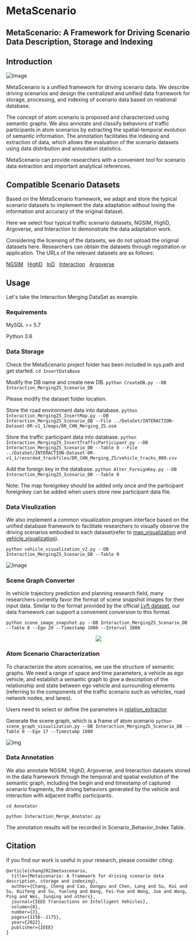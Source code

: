 # MetaScenario
MetaScenario: A Framework for Driving Scenario Data Description, Storage and Indexing
---

## Introduction
![Image](https://github.com/THU-changc17/MetaScenario/blob/main/Visualization/DataBase.jpg)

MetaScenario is a unified framework for driving scenario data. We describe driving scenarios and design the centralized and unified data framework for storage, processing, and indexing of scenario data based on relational database.

The concept of atom scenario is proposed and characterized using semantic graphs. We also annotate and classify behaviors of traffic participants in atom scenarios by extracting the spatial-temporal evolution of semantic information. The annotation facilitates the indexing and extraction of data, which allows the evaluation of the
scenario datasets using data distribution and annotation statistics. 

MetaScenario can provide researchers with a convenient tool for scenario data extraction and important analytical references.

## Compatible Scenario Datasets
Based on the MetaScenario framework, we adapt and 
store the typical scenario datasets to implement the data adaptation without losing the information 
and accuracy of the original dataset.

Here we select four typical traffic scenario datasets, NGSIM, HighD, Argoverse, and Interaction to demonstrate the data adaptation work.

Considering the licensing of the datasets, we do not upload the original datasets here. Researchers can obtain the datasets through registration or application.
The URLs of the relevant datasets are as follows:

[NGSIM](https://ops.fhwa.dot.gov/trafficanalysistools/ngsim.htm) &nbsp; [HighD](https://www.highd-dataset.com/) &nbsp; [InD](https://www.ind-dataset.com/)
&nbsp; [Interaction](http://interaction-dataset.com/)  &nbsp; [Argoverse](https://www.argoverse.org/data.html)

## Usage
Let's take the Interaction Merging DataSet as example.

### Requirements
MySQL >= 5.7

Python 3.6

### Data Storage

Check the MetaScenario project folder has been included in sys.path and get started.
`cd InsertDataBase`

Modify the DB name and create new DB.
`python CreateDB.py --DB Interaction_MergingZS_Scenario_DB`

Please modify the dataset folder location. 

Store the road environment data into database.
`python Interaction_MergingZS_InsertMap.py --DB Interaction_MergingZS_Scenario_DB --File ../DataSet/INTERACTION-Dataset-DR-v1_1/maps/DR_CHN_Merging_ZS.osm`

Store the traffic participant data into database.
`python Interaction_MergingZS_InsertTrafficParticipant.py --DB Interaction_MergingZS_Scenario_DB --Table 0 --File ../DataSet/INTERACTION-Dataset-DR-v1_1/recorded_trackfiles/DR_CHN_Merging_ZS/vehicle_tracks_000.csv
`

Add the foreign key in the database.
`python Alter_ForeignKey.py --DB Interaction_MergingZS_Scenario_DB --Table 0`

Note: The map foreignkey should be added only once and 
the participant foreignkey can be added when users store new participant data file.

### Data Visulization
We also implement a common visualization program interface based on the unified database framework to facilitate
researchers to visually observe the driving scenarios embodied in each dataset(refer to [map_visualization](https://github.com/THU-changc17/MetaScenario/blob/main/map_visualization.py) 
and [vehicle_visualization](https://github.com/THU-changc17/MetaScenario/blob/main/vehicle_visualization_v2.py)).

`python vehicle_visualization_v2.py --DB Interaction_MergingZS_Scenario_DB --Table 0`

![Image](https://github.com/THU-changc17/MetaScenario/blob/main/Visualization/Merging.png)

### Scene Graph Converter
In vehicle trajectory prediction and planning research field, many researchers currently favor the format of scene snapshot
images for their input data. Similar to the format provided by the official [Lyft dataset](https://level-5.global/data/), our data framework
can support a convenient conversion to this format.

`python scene_image_snapshot.py --DB Interaction_MergingZS_Scenario_DB --Table 0 --Ego 20 --Timestamp 1000 --Interval 1000`

<div align=center><img src="https://github.com/THU-changc17/MetaScenario/blob/main/Visualization/snapimage.png"/></div>

### Atom Scenario Characterization
To characterize the atom scenarios, we use the structure of
semantic graphs. We need a range of space and time parameters, a
vehicle as ego vehicle, and establish a semantic graph to give a
description of the relationship and state between ego vehicle
and surrounding elements (referring to the components of the
traffic scenario such as vehicles, road network nodes, and lanes).

Users need to select or define the parameters in [relation_extractor](https://github.com/THU-changc17/MetaScenario/blob/main/relation_extractor.py)

Generate the scene graph, which is a frame of atom scenario `python scene_graph_visualization.py --DB Interaction_MergingZS_Scenario_DB --Table 0 --Ego 17 --Timestamp 1000`

![Img](https://github.com/THU-changc17/MetaScenario/blob/main/AtomScenarioGraph/17_1000.jpg)

### Data Annotation

We also annotate NGSIM, HighD, Argoverse, and Interaction
datasets stored in the data framework through the temporal and
spatial evolution of the semantic graph, including the begin and
end timestamp of captured scenario fragments, the driving
behaviors generated by the vehicle and interaction with
adjacent traffic participants.

`cd Annotator`

`python Interaction_Merge_Anotator.py`

The annotation results will be recorded in Scenario_Behavior_Index Table.

## Citation
If you find our work is useful in your research, please consider citing:
```
@article{chang2022metascenario,
  title={Metascenario: A framework for driving scenario data description, storage and indexing},
  author={Chang, Cheng and Cao, Dongpu and Chen, Long and Su, Kui and Su, Kuifeng and Su, Yuelong and Wang, Fei-Yue and Wang, Jue and Wang, Ping and Wei, Junqing and others},
  journal={IEEE Transactions on Intelligent Vehicles},
  volume={8},
  number={2},
  pages={1156--1175},
  year={2022},
  publisher={IEEE}
}
```
